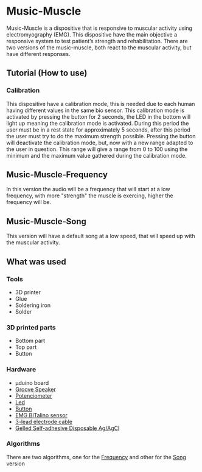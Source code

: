 # Music-Muscle
Music-Muscle is a dispositive that is responsive to muscular activity using electromyography (EMG). This dispositive have the main objective a responsive system to test patient’s strength and rehabilitation. There are two versions of the music-muscle, both react to the muscular activity, but have different responses.

## Tutorial (How to use)
### Calibration
This dispositive have a calibration mode, this is needed due to each human having different values in the same bio sensor. This calibration mode is activated by pressing the button for 2 seconds, the LED in the bottom will light up meaning the calibration mode is activated. During this period the user must be in a rest state for approximately 5 seconds, after this period the user must try to do the maximum strength possible. Pressing the button will deactivate the calibration mode, but, now with a new range adapted to the user in question. This range will give a range from 0 to 100 using the minimum and the maximum value gathered during the calibration mode.
## Music-Muscle-Frequency
In this version the audio will be a frequency that will start at a low frequency, with more "strength" the muscle is exercing, higher the frequency will be.
## Music-Muscle-Song
This version will have a default song at a low speed, that will speed up with the muscular activity.
## What was used

### Tools
- 3D printer
- Glue
- Soldering iron
- Solder
### 3D printed parts
- Bottom part
- Top part
- Button
### Hardware
- µduino board
- [Groove Speaker](http://wiki.seeedstudio.com/Grove-Speaker/)
- [Potenciometer](https://www.sparkfun.com/products/9806?_ga=2.258241545.2017274394.1565780560-1270259391.1560514473)
- [Led](https://plux.info/barebone-actuators/19-light-emitting-diode-led.html?search_query=LED&results=32)
- [Button](https://plux.info/barebone-sensors/15-pushbutton-btn.html?search_query=button&results=7)
- [EMG BITalino sensor](https://plux.info/barebone-sensors/10-electrocardiography-ecg-sensor.html?search_query=emg+sensor&results=155)
- [3-lead electrode cable](https://plux.info/cables/226-3-lead-electrode-cable.html)
- [Gelled Self-adhesive Disposable Ag/AgCl](https://plux.info/electrodes/59-pre-gelled-self-adhesive-disposable-agagcl-eletrodes.html)
### Algorithms
There are two algorithms, one for the [Frequency](https://github.com/rotzila/music-muscle/tree/master/music-muscle-freq) and other for the [Song](https://github.com/rotzila/music-muscle/tree/master/music-muscle-song) version
